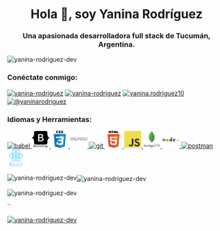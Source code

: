 <h1 align="center">Hola 👋, soy Yanina Rodríguez</h1>
<h3 align="center">Una apasionada desarrolladora full stack de Tucumán, Argentina.</h3>

<p align="left"> <img src="https://komarev.com/ghpvc/?username=yanina-rodriguez-dev&label=Profile%20views&color=0e75b6&style=flat" alt="yanina-rodriguez-dev" /> </p>


<h3 align="left">Conéctate conmigo:</h3>
<p align="left">
<a href="https://dev.to/yanina-rodriguez" target="blank"><img align="center" src="https://raw.githubusercontent.com/rahuldkjain/github-profile-readme-generator/master/src/images/icons/Social/devto.svg" alt="yanina-rodriguez" height="30" width="40" /></a> <a href="https://linkedin.com/in/yanina-rodriguez-0302241aa/" target="blank"><img align="center" src="https://raw.githubusercontent.com/rahuldkjain/github-profile-readme-generator/master/src/images/icons/Social/linked-in-alt.svg" alt="yanina-rodriguez" height="30" width="40" /></a>
<a href="https://instagram.com/yanina.rodriguez10/" target="blank"><img align="center" src="https://raw.githubusercontent.com/rahuldkjain/github-profile-readme-generator/master/src/images/icons/Social/instagram.svg" alt="yanina.rodriguez10" height="30" width="40" /></a>
<a href="https://medium.com/@yaninarodriguez" target="blank"><img align="center" src="https://raw.githubusercontent.com/rahuldkjain/github-profile-readme-generator/master/src/images/icons/Social/medium.svg" alt="@yaninarodriguez" height="30" width="40" /></a>
</p>

<h3 align="left">Idiomas y Herramientas:</h3>
<p align="left"> 
<a href="https://babeljs.io/" target="_blank" rel="noreferrer"> <img src="https://www.vectorlogo.zone/logos/babeljs/babeljs-icon.svg" alt="babel" width="40" height="40"/> </a> 
<a href="https://getbootstrap.com" target="_blank" rel="noreferrer"> <img src="https://raw.githubusercontent.com/devicons/devicon/master/icons/bootstrap/bootstrap-plain-wordmark.svg" alt="bootstrap" width="40" height="40"/> </a> 
<a href="https://www.w3schools.com/css/" target="_blank" rel="noreferrer"> <img src="https://raw.githubusercontent.com/devicons/devicon/master/icons/css3/css3-original-wordmark.svg" alt="css3" width="40" height="40"/> </a> 
<a href="https://expressjs.com" target="_blank" rel="noreferrer"> <img src="https://raw.githubusercontent.com/devicons/devicon/master/icons/express/express-original-wordmark.svg" alt="express" width="40" height="40"/> </a> 
<a href="https://git-scm.com/" target="_blank" rel="noreferrer"> <img src="https://www.vectorlogo.zone/logos/git-scm/git-scm-icon.svg" alt="git" width="40" height="40"/> </a> 
<a href="https://www.w3.org/html/" target="_blank" rel="noreferrer"> <img src="https://raw.githubusercontent.com/devicons/devicon/master/icons/html5/html5-original-wordmark.svg" alt="html5" width="40" height="40"/> </a> 
<a href="https://developer.mozilla.org/en-US/docs/Web/JavaScript" target="_blank" rel="noreferrer"> <img src="https://raw.githubusercontent.com/devicons/devicon/master/icons/javascript/javascript-original.svg" alt="javascript" width="40" height="40"/> </a> 
<a href="https://www.mongodb.com/" target="_blank" rel="noreferrer"> <img src="https://raw.githubusercontent.com/devicons/devicon/master/icons/mongodb/mongodb-original-wordmark.svg" alt="mongodb" width="40" height="40"/> </a> 
<a href="https://nodejs.org" target="_blank" rel="noreferrer"> <img src="https://raw.githubusercontent.com/devicons/devicon/master/icons/nodejs/nodejs-original-wordmark.svg" alt="nodejs" width="40" height="40"/> </a> 
<a href="https://postman.com" target="_blank" rel="noreferrer"> <img src="https://www.vectorlogo.zone/logos/getpostman/getpostman-icon.svg" alt="postman" width="40" height="40"/> </a> 
<a href="https://reactjs.org/" target="_blank" rel="noreferrer"> <img src="https://raw.githubusercontent.com/devicons/devicon/master/icons/react/react-original-wordmark.svg" alt="react" width="40" height="40"/> </a> 
</p>

<p><img align="left" src="https://github-readme-stats.vercel.app/api/top-langs?username=yanina-rodriguez-dev&show_icons=true&locale=en&layout=compact" alt="yanina-rodriguez-dev" /></p>

<p> <img align="center" src="https://github-readme-stats.vercel.app/api?username=yanina-rodriguez-dev&show_icons=true&locale=en" alt="yanina-rodriguez-dev" /></p>

<p><img align="center" src="https://github-readme-streak-stats.herokuapp.com/?user=yanina-rodriguez-dev" alt="yanina-rodriguez-dev" /></p>
``
<p align="left"> <a href="https://github.com/ryo-ma/github-profile-trophy"><img src="https://github-profile-trophy.vercel.app/?username=yanina-rodriguez-dev" alt="yanina-rodriguez-dev" /></a> </p>
